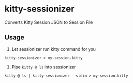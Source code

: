 # kitty-sessionizer

Converts Kitty Session JSON to Session File

## Usage

1. Let sessionizer run kitty command for you

```shell
kitty-sessionizer > my-session.kitty
```

1. Pipe `kitty @ ls` into sessionizer

```shell
kitty @ ls | kitty-sessionizer --stdin > my-session.kitty
```
